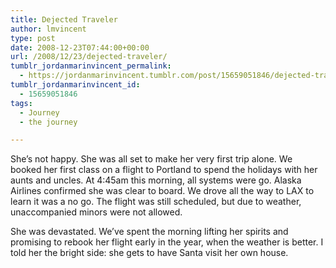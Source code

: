 ```yaml
---
title: Dejected Traveler
author: lmvincent
type: post
date: 2008-12-23T07:44:00+00:00
url: /2008/12/23/dejected-traveler/
tumblr_jordanmarinvincent_permalink:
  - https://jordanmarinvincent.tumblr.com/post/15659051846/dejected-traveler
tumblr_jordanmarinvincent_id:
  - 15659051846
tags:
  - Journey
  - the journey

---
```

She’s not happy. She was all set to make her very first trip alone. We booked her first class on a flight to Portland to spend the holidays with her aunts and uncles. At 4:45am this morning, all systems were go. Alaska Airlines confirmed she was clear to board. We drove all the way to LAX to learn it was a no go. The flight was still scheduled, but due to weather, unaccompanied minors were not allowed.

She was devastated. We’ve spent the morning lifting her spirits and promising to rebook her flight early in the year, when the weather is better. I told her the bright side: she gets to have Santa visit her own house.

<div class="blogger-post-footer">
  <img loading="lazy" src="https://blogger.googleusercontent.com/tracker/9039099668816362935-8820599590898198439?l=jordansjourney2.blogspot.com" alt="" width="1" height="1" />
</div>